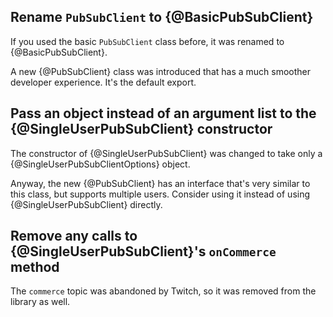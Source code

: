 ## Rename `PubSubClient` to {@BasicPubSubClient}

If you used the basic `PubSubClient` class before, it was renamed to {@BasicPubSubClient}.

A new {@PubSubClient} class was introduced that has a much smoother developer experience. It's the default export.

## Pass an object instead of an argument list to the {@SingleUserPubSubClient} constructor

The constructor of {@SingleUserPubSubClient} was changed to take only a {@SingleUserPubSubClientOptions} object.

Anyway, the new {@PubSubClient} has an interface that's very similar to this class, but supports multiple users.
Consider using it instead of using {@SingleUserPubSubClient} directly.

## Remove any calls to {@SingleUserPubSubClient}'s `onCommerce` method

The `commerce` topic was abandoned by Twitch, so it was removed from the library as well.
